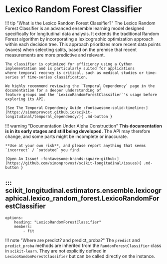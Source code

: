 # Lexico Random Forest Classifier

!!! tip "What is the Lexico Random Forest Classifier?"
    The Lexico Random Forest Classifier is an advanced ensemble learning model designed specifically for 
    longitudinal data analysis. It extends the traditional Random Forest algorithm by incorporating a 
    lexicographic optimization approach within each decision tree. This approach prioritizes more recent data points 
    (waves) when selecting splits, based on the premise that recent measurements are more predictive and relevant. 

    The classifier is optimized for efficiency using a Cython implementation and is particularly suited for applications
    where temporal recency is critical, such as medical studies or time-series of time-series classification.

    We highly recommend reviewing the `Temporal Dependency` page in the documentation for a deeper understanding of 
    feature groups and the `LexicoRandomForestClassifier`'s usage before exploring its API.

    [See The Temporal Dependency Guide :fontawesome-solid-timeline:](https://simonprovost.github.io/scikit-longitudinal/temporal_dependency/){ .md-button }

!!! warning "Documentation Under Alpha Construction"
    **This documentation is in its early stages and still being developed.** The API may therefore change, and some parts might be incomplete or inaccurate.

    **Use at your own risk**, and please report anything that seems `incorrect` / `outdated` you find.

    [Open An Issue! :fontawesome-brands-square-github:](https://github.com/simonprovost/scikit-longitudinal/issues){ .md-button }

## ::: scikit_longitudinal.estimators.ensemble.lexicographical.lexico_random_forest.LexicoRandomForestClassifier
    options:
        heading: "LexicoRandomForestClassifier"
        members:
            - fit

!!! note "Where are predict? and predict_proba?"
    The `predict` and `predict_proba` methods are inherited from the `RandomForestClassifier` class in `scikit-learn`. 
    They are not explicitly defined in `LexicoRandomForestClassifier` but can be called directly on the instance.